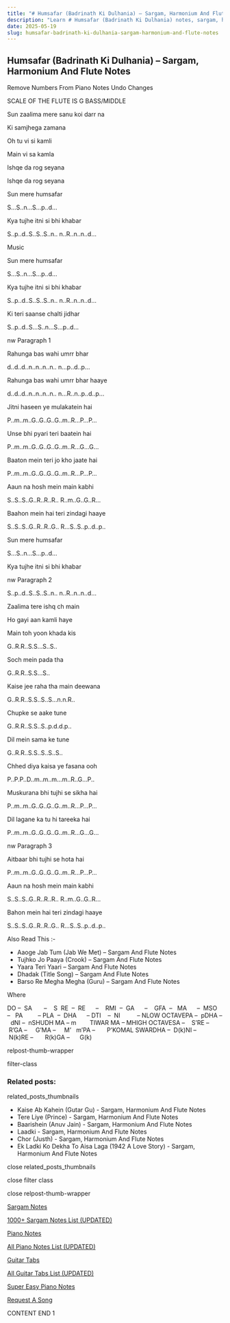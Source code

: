 ```yaml
---
title: "# Humsafar (Badrinath Ki Dulhania) – Sargam, Harmonium And Flute Notes"
description: "Learn # Humsafar (Badrinath Ki Dulhania) notes, sargam, harmonium notations and flute notes. Easy step-by-step tutorial for beginners."
date: 2025-05-19
slug: humsafar-badrinath-ki-dulhania-sargam-harmonium-and-flute-notes
---
```


## Humsafar (Badrinath Ki Dulhania) – Sargam, Harmonium And Flute Notes

Remove Numbers From Piano Notes
Undo Changes

SCALE OF THE FLUTE IS G BASS/MIDDLE

Sun zaalima mere sanu koi darr na

Ki samjhega zamana

Oh tu vi si kamli

Main vi sa kamla

Ishqe da rog seyana

Ishqe da rog seyana

Sun mere humsafar

S…S..n…S…p..d…

Kya tujhe itni si bhi khabar

S..p..d..S..S..S..n.. n..R..n..n..d…

Music

Sun mere humsafar

S…S..n…S…p..d…

Kya tujhe itni si bhi khabar

S..p..d..S..S..S..n.. n..R..n..n..d…

Ki teri saanse chalti jidhar

S..p..d..S…S..n…S…p..d…

nw Paragraph 1

Rahunga bas wahi umrr bhar

d..d..d..n..n..n..n.. n…p..d..p…

Rahunga bas wahi umrr bhar haaye

d..d..d..n..n..n..n.. n…R..n..p..d..p…

Jitni haseen ye mulakatein hai

P..m..m..G..G..G..G..m..R…P…P…

Unse bhi pyari teri baatein hai

P..m..m..G..G..G..G..m..R…G…G…

Baaton mein teri jo kho jaate hai

P..m..m..G..G..G..G..m..R…P…P…

Aaun na hosh mein main kabhi

S..S..S..G..R..R..R.. R..m..G..G..R…

Baahon mein hai teri zindagi haaye

S..S..S..G..R..R..G.. R…S..S..p..d..p..

Sun mere humsafar

S…S..n…S…p..d…

Kya tujhe itni si bhi khabar

nw Paragraph 2

S..p..d..S..S..S..n.. n..R..n..n..d…

Zaalima tere ishq ch main

Ho gayi aan kamli haye

Main toh yoon khada kis

G..R.R..S.S…S..S..

Soch mein pada tha

G..R.R..S.S…S..

Kaise jee raha tha main deewana

G..R.R..S.S..S..S…n.n.R..

Chupke se aake tune

G..R.R..S.S..S..p.d.d.p..

Dil mein sama ke tune

G..R.R..S.S..S..S..S..

Chhed diya kaisa ye fasana ooh

P..P.P..D..m..m..m…m..R..G…P..

Muskurana bhi tujhi se sikha hai

P..m..m..G..G..G..G..m..R…P…P…

Dil lagane ka tu hi tareeka hai

P..m..m..G..G..G..G..m..R…G…G…

nw Paragraph 3

Aitbaar bhi tujhi se hota hai

P..m..m..G..G..G..G..m..R…P…P…

Aaun na hosh mein main kabhi

S..S..S..G..R..R..R.. R..m..G..G..R…

Bahon mein hai teri zindagi haaye

S..S..S..G..R..R..G.. R…S..S..p..d..p..

Also Read This :-

* Aaoge Jab Tum (Jab We Met) – Sargam And Flute Notes
* Tujhko Jo Paaya (Crook) – Sargam And Flute Notes
* Yaara Teri Yaari – Sargam And Flute Notes
* Dhadak (Title Song) – Sargam And Flute Notes
* Barso Re Megha Megha (Guru) – Sargam And Flute Notes

Where

DO –  SA       –    S  RE  –  RE      –    RMI  –  GA      –    GFA  –   MA      –  MSO  –   PA         – PLA  –  DHA      – DTI    –  NI          – NLOW OCTAVEPA –  pDHA –  dNI –  nSHUDH MA – m        TIWAR MA – MHIGH OCTAVESA –    S’RE –     R’GA –     G’MA –     M’   m’PA –       P’KOMAL SWARDHA –  D(k)NI –       N(k)RE –       R(k)GA –      G(k)

relpost-thumb-wrapper

filter-class

### Related posts:

related_posts_thumbnails

* Kaise Ab Kahein (Gutar Gu) - Sargam, Harmonium And Flute Notes
* Tere Liye (Prince) - Sargam, Harmonium And Flute Notes
* Baarishein (Anuv Jain) - Sargam, Harmonium And Flute Notes
* Laadki - Sargam, Harmonium And Flute Notes
* Chor (Justh) - Sargam, Harmonium And Flute Notes
* Ek Ladki Ko Dekha To Aisa Laga (1942 A Love Story) - Sargam, Harmonium And Flute Notes

close related_posts_thumbnails

close filter class

close relpost-thumb-wrapper

[Sargam Notes](https://www.notationsworld.com/sargam-notes.html)

[1000+ Sargam Notes List (UPDATED)](https://www.notationsworld.com/all-songs-list-sargam-notes.html)

[Piano Notes](https://www.notationsworld.com/piano-notes.html)

[All Piano Notes List (UPDATED)](https://www.notationsworld.com/all-songs-list-piano-notes.html)

[Guitar Tabs](https://www.notationsworld.com/guitar-tabs.html)

[All Guitar Tabs List (UPDATED)](https://www.notationsworld.com/all-songs-list-guitar-tabs.html)

[Super Easy Piano Notes](https://studywall.in/)

[Request A Song](https://www.notationsworld.com/request-a-song.html)

CONTENT END 1

